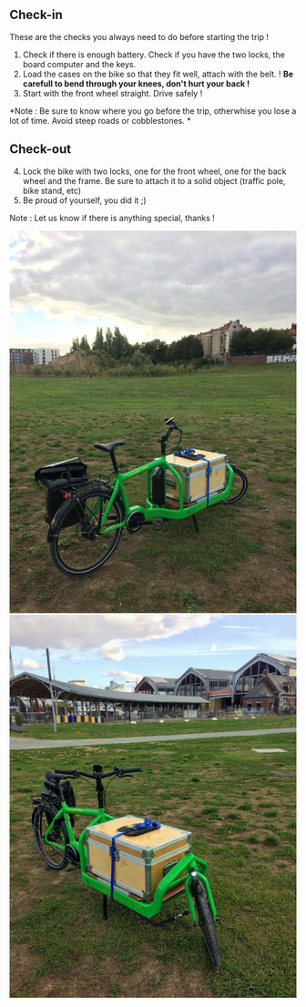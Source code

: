 ## Check-in

These are the checks you always need to do before starting the trip !

1. Check if there is enough battery. Check if you have the two locks, the board computer and the keys.
2. Load the cases on the bike so that they fit well, attach with the belt. ! **Be carefull to bend through your knees, don't hurt your back !**
3. Start with the front wheel straight. Drive safely !

*Note : Be sure to know where you go before the trip, otherwhise you lose a lot of time. Avoid steep roads or cobblestones. *

## Check-out

4. Lock the bike with two locks, one for the front wheel, one for the back wheel and the frame. Be sure to attach it to a solid object (traffic pole, bike stand, etc)
5. Be proud of yourself, you did it ;)

Note : Let us know if there is anything special, thanks ! 

![alt text](https://github.com/openfab-lab/FabMob/blob/master/FAQ/IMG_3097.JPG)
![alt text](https://github.com/openfab-lab/FabMob/blob/master/FAQ/IMG_3099.JPG)


